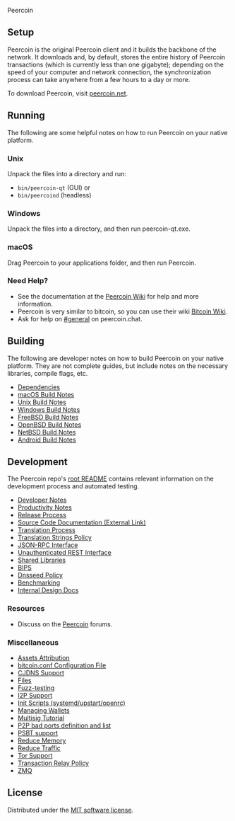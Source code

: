 Peercoin

Setup
---------------------
Peercoin is the original Peercoin client and it builds the backbone of the network. It downloads and, by default, stores the entire history of Peercoin transactions (which is currently less than one gigabyte); depending on the speed of your computer and network connection, the synchronization process can take anywhere from a few hours to a day or more.

To download Peercoin, visit [peercoin.net](https://peercoin.net/download).

Running
---------------------
The following are some helpful notes on how to run Peercoin on your native platform.

### Unix

Unpack the files into a directory and run:

- `bin/peercoin-qt` (GUI) or
- `bin/peercoind` (headless)

### Windows

Unpack the files into a directory, and then run peercoin-qt.exe.

### macOS

Drag Peercoin to your applications folder, and then run Peercoin.

### Need Help?

* See the documentation at the [Peercoin Wiki](https://docs.peercoin.net/)
for help and more information.
* Peercoin is very similar to bitcoin, so you can use their wiki [Bitcoin Wiki](https://en.bitcoin.it/wiki/Main_Page).
* Ask for help on [#general](https://peercoin.chat/) on peercoin.chat.

Building
---------------------
The following are developer notes on how to build Peercoin on your native platform. They are not complete guides, but include notes on the necessary libraries, compile flags, etc.

- [Dependencies](dependencies.md)
- [macOS Build Notes](build-osx.md)
- [Unix Build Notes](build-unix.md)
- [Windows Build Notes](build-windows.md)
- [FreeBSD Build Notes](build-freebsd.md)
- [OpenBSD Build Notes](build-openbsd.md)
- [NetBSD Build Notes](build-netbsd.md)
- [Android Build Notes](build-android.md)

Development
---------------------
The Peercoin repo's [root README](/README.md) contains relevant information on the development process and automated testing.

- [Developer Notes](developer-notes.md)
- [Productivity Notes](productivity.md)
- [Release Process](release-process.md)
- [Source Code Documentation (External Link)](none-yet)
- [Translation Process](translation_process.md)
- [Translation Strings Policy](translation_strings_policy.md)
- [JSON-RPC Interface](JSON-RPC-interface.md)
- [Unauthenticated REST Interface](REST-interface.md)
- [Shared Libraries](shared-libraries.md)
- [BIPS](bips.md)
- [Dnsseed Policy](dnsseed-policy.md)
- [Benchmarking](benchmarking.md)
- [Internal Design Docs](design/)

### Resources
* Discuss on the [Peercoin](https://talk.peercoin.net/) forums.

### Miscellaneous
- [Assets Attribution](assets-attribution.md)
- [bitcoin.conf Configuration File](bitcoin-conf.md)
- [CJDNS Support](cjdns.md)
- [Files](files.md)
- [Fuzz-testing](fuzzing.md)
- [I2P Support](i2p.md)
- [Init Scripts (systemd/upstart/openrc)](init.md)
- [Managing Wallets](managing-wallets.md)
- [Multisig Tutorial](multisig-tutorial.md)
- [P2P bad ports definition and list](p2p-bad-ports.md)
- [PSBT support](psbt.md)
- [Reduce Memory](reduce-memory.md)
- [Reduce Traffic](reduce-traffic.md)
- [Tor Support](tor.md)
- [Transaction Relay Policy](policy/README.md)
- [ZMQ](zmq.md)

License
---------------------
Distributed under the [MIT software license](/COPYING).

